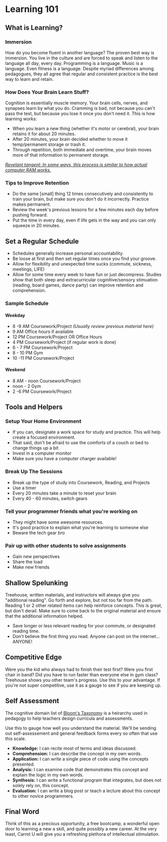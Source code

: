 # Learning 101

## What is Learning?

### Immersion

How do you become fluent in another language? The proven best way is immersion. You live in the culture and are forced to speak and listen to the language all day, every day. Programming is a language. Music is a language. Even fitness is a language. Despite myriad differences among pedagogues, they all agree that regular and consistent practice is the best way to learn and retain.

### How Does Your Brain Learn Stuff?

Cognition is essentially muscle memory. Your brain cells, nerves, and synapses learn by what you do. Cramming is bad, not because you can't pass the test, but because you lose it once you don't need it. This is how learning works:

  + When you learn a new thing (whether it's motor or cerebral), your brain retains it for about 20 minutes.
  + After 20 minutes, your brain decided whether to move it temp/permanent storage or trash it.
  + Through repetition, both immediate and overtime, your brain moves more of that information to permanent storage.

[_Revelant tangent: In some ways, this process is similar to how actual computer RAM works._](https://computer.howstuffworks.com/ram.htm)

### Tips to Improve Retention

  * Do the same [small] thing 12 times consecutively and consistently to train your brain, but make sure you don't do it incorrectly. Practice makes permanent.
  * Review the week's previous lessons for a few minutes each day before pushing forward.
  * Put the time in every day, even if life gets in the way and you can only squeeze in 20 minutes.

## Set a Regular Schedule
  * Schedules generally increase personal accountability.
  * Be loose at first and then set regular times once you find your groove.
  * Allow for flexibility and unexpected time sucks (commute, sickness, meetings, LIFE)
  * Allow for some time every week to have fun or just decompress. Studies show that both sleep and extracurricular coginitive/sensory stimuation (reading, board games, dance party) can improve retention and comprehension.

### Sample Schedule
#### Weekday
  + 8 -9 AM Coursework/Project _(Usually review previous material here)_
  + 9 AM Office hours if available
  + 12 PM Coursework/Project OR Office Hours
  + 4 PM Coursework/Project (if regular work is done)
  + 6 - 7 PM Coursework/Project
  + 8 - 10 PM Gym
  + 10 -11 PM Coursework/Project

#### Weekend
  + 8 AM - noon Coursework/Project
  + noon - 2 Gym
  + 2 -6 PM Coursework/Project

## Tools and Helpers
### Setup Your Home Environment
  * If you can, designate a work space for study and practice. This will help create a focused environment.
  * That said, don't be afraid to use the comforts of a couch or bed to change things up a bit
  * Invest in a computer monitor
  * Make sure you have a computer charger available!

### Break Up The Sessions
  * Break up the type of study into Coursework, Reading, and Projects
  * Use a timer
  * Every 20 minutes take a minute to reset your brain
  * Every 40 - 60 minutes, switch gears

### Tell your programmer friends what you're working on
  * They might have some awesome resources.
  * It's good practice to explain what you're learning to someone else
  * Beware the tech gear bro

### Pair up with other students to solve assignments
  * Gain new perspectives
  * Share the load
  * Make new friends


## Shallow Spelunking
Treehouse, written materials, and instructors will always give you "additional reading". Go forth and explore, but not too far from the path. Reading 1 or 2 other related items can help reinforce concepts. This is great, but don't derail. Make sure to come back to the original material and ensure that the additional information helped.

* Save longer or less relevant reading for your commute, or designated reading time.
* Don't believe the first thing you read. Anyone can post on the internet... ANYONE!

## Competitive Edge

  Were you the kid who always had to finish their test first? Were you first chair in band? Did you have to run faster than everyone else in gym class? Treehouse shows you other team's progress. Use this to your advantage. If you're not super competitive, use it as a gauge to see if you are keeping up.

## Self Assessment
  The cognitive domain list of [Bloom's Taxonomy](https://en.wikipedia.org/wiki/Bloom%27s_taxonomy#The_cognitive_domain_(knowledge-based)) is a heirarchy used in pedagogy to help teachers design curricula and assessments.

  Use this to gauge how well you understand the material. We'll be sending out self-assessement and general feedback forms every so often that use this scale.

  + **Knowledge:** I can recite most of terms and ideas discussed.
  + **Comprehension:** I can describe the concept in my own words.
  + **Application:** I can write a single piece of code using the concepts presented.
  + **Analysis:** I can examine code that demonstrates this concept and explain the logic in my own words.
  + **Synthesis:** I can write a functional program that integrates, but does not solely rely on, this concept.
  + **Evaluation:** I can write a blog post or teach a lecture about this concept to other novice programmers.

## Final Word

Think of this as a precious opportunity, a free bootcamp, a wonderful open door to learning a new a skill, and quite possibly a new career. At the very least, Carrot U will give you a refreshing plethora of intellectual stimulation.


